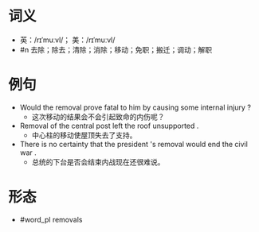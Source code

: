# 词义
- 英：/rɪˈmuːvl/； 美：/rɪˈmuːvl/
- #n 去除；除去；清除；消除；移动；免职；搬迁；调动；解职
# 例句
- Would the removal prove fatal to him by causing some internal injury ?
	- 这次移动的结果会不会引起致命的内伤呢？
- Removal of the central post left the roof unsupported .
	- 中心柱的移动使屋顶失去了支持。
- There is no certainty that the president 's removal would end the civil war .
	- 总统的下台是否会结束内战现在还很难说。
# 形态
- #word_pl removals
